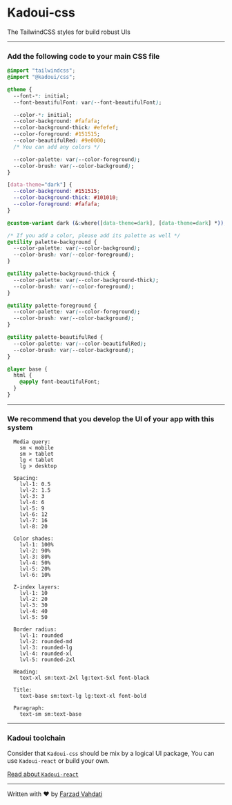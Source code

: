 # Kadoui-css

The TailwindCSS styles for build robust UIs

---

### Add the following code to your main CSS file

```css
@import "tailwindcss";
@import "@kadoui/css";

@theme {
  --font-*: initial;
  --font-beautifulFont: var(--font-beautifulFont);

  --color-*: initial;
  --color-background: #fafafa;
  --color-background-thick: #efefef;
  --color-foreground: #151515;
  --color-beautifulRed: #9e0000;
  /* You can add any colors */

  --color-palette: var(--color-foreground);
  --color-brush: var(--color-background);
}

[data-theme="dark"] {
  --color-background: #151515;
  --color-background-thick: #101010;
  --color-foreground: #fafafa;
}

@custom-variant dark (&:where([data-theme=dark], [data-theme=dark] *));

/* If you add a color, please add its palette as well */
@utility palette-background {
  --color-palette: var(--color-background);
  --color-brush: var(--color-foreground);
}

@utility palette-background-thick {
  --color-palette: var(--color-background-thick);
  --color-brush: var(--color-foreground);
}

@utility palette-foreground {
  --color-palette: var(--color-foreground);
  --color-brush: var(--color-background);
}

@utility palette-beautifulRed {
  --color-palette: var(--color-beautifulRed);
  --color-brush: var(--color-background);
}

@layer base {
  html {
    @apply font-beautifulFont;
  }
}
```

---

### We recommend that you develop the UI of your app with this system

```
  Media query:
    sm < mobile
    sm > tablet
    lg < tablet
    lg > desktop

  Spacing:
    lvl-1: 0.5
    lvl-2: 1.5
    lvl-3: 3
    lvl-4: 6
    lvl-5: 9
    lvl-6: 12
    lvl-7: 16
    lvl-8: 20

  Color shades:
    lvl-1: 100%
    lvl-2: 90%
    lvl-3: 80%
    lvl-4: 50%
    lvl-5: 20%
    lvl-6: 10%

  Z-index layers:
    lvl-1: 10
    lvl-2: 20
    lvl-3: 30
    lvl-4: 40
    lvl-5: 50

  Border radius:
    lvl-1: rounded
    lvl-2: rounded-md
    lvl-3: rounded-lg
    lvl-4: rounded-xl
    lvl-5: rounded-2xl

  Heading:
    text-xl sm:text-2xl lg:text-5xl font-black

  Title:
    text-base sm:text-lg lg:text-xl font-bold

  Paragraph:
    text-sm sm:text-base
```

---

### Kadoui toolchain

Consider that `Kadoui-css` should be mix by a logical UI package, You can use `Kadoui-react` or build your own.

[Read about `Kadoui-react`](https://www.npmjs.com/package/@kadoui/react)

---

Written with ❤️ by [Farzad Vahdati](https://github.com/FarzadVav)
